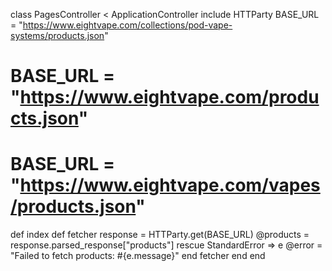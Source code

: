 class PagesController < ApplicationController
  include HTTParty
  BASE_URL = "https://www.eightvape.com/collections/pod-vape-systems/products.json"
  # BASE_URL = "https://www.eightvape.com/products.json"
  # BASE_URL = "https://www.eightvape.com/vapes/products.json"
  def index
    def fetcher
      response = HTTParty.get(BASE_URL)
      @products = response.parsed_response["products"]
    rescue StandardError => e
      @error = "Failed to fetch products: #{e.message}"
    end
    fetcher
  end
end
